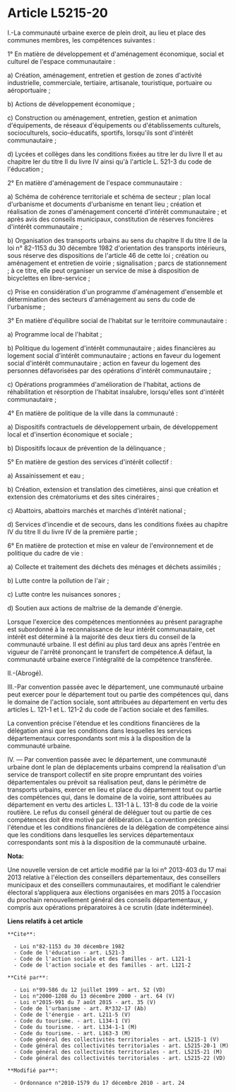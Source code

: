 # Article L5215-20

I.-La communauté urbaine exerce de plein droit, au lieu et place des communes membres, les compétences suivantes : 

1° En matière de développement et d'aménagement économique, social et culturel de l'espace communautaire : 

a) Création, aménagement, entretien et gestion de zones d'activité industrielle, commerciale, tertiaire, artisanale,
touristique, portuaire ou aéroportuaire ; 

b) Actions de développement économique ; 

c) Construction ou aménagement, entretien, gestion et animation d'équipements, de réseaux d'équipements ou d'établissements
culturels, socioculturels, socio-éducatifs, sportifs, lorsqu'ils sont d'intérêt communautaire ; 

d) Lycées et collèges dans les conditions fixées au titre Ier du livre II et au chapitre Ier du titre II du livre IV ainsi
qu'à l'article L. 521-3 du code de l'éducation ; 

2° En matière d'aménagement de l'espace communautaire : 

a) Schéma de cohérence territoriale et schéma de secteur ; plan local d'urbanisme et documents d'urbanisme en tenant lieu ;
création et réalisation de zones d'aménagement concerté d'intérêt communautaire ; et après avis des conseils municipaux,
constitution de réserves foncières d'intérêt communautaire ; 

b) Organisation des transports urbains au sens du chapitre II du titre II de la loi n° 82-1153 du 30 décembre 1982
d'orientation des transports intérieurs, sous réserve des dispositions de l'article 46 de cette loi ; création ou aménagement
et entretien de voirie ; signalisation ; parcs de stationnement ; à ce titre, elle peut organiser un service de mise à
disposition de bicyclettes en libre-service ; 

c) Prise en considération d'un programme d'aménagement d'ensemble et détermination des secteurs d'aménagement au sens du code
de l'urbanisme ; 

3° En matière d'équilibre social de l'habitat sur le territoire communautaire : 

a) Programme local de l'habitat ; 

b) Politique du logement d'intérêt communautaire ; aides financières au logement social d'intérêt communautaire ; actions en
faveur du logement social d'intérêt communautaire ; action en faveur du logement des personnes défavorisées par des
opérations d'intérêt communautaire ; 

c) Opérations programmées d'amélioration de l'habitat, actions de réhabilitation et résorption de l'habitat insalubre,
lorsqu'elles sont d'intérêt communautaire ; 

4° En matière de politique de la ville dans la communauté : 

a) Dispositifs contractuels de développement urbain, de développement local et d'insertion économique et sociale ; 

b) Dispositifs locaux de prévention de la délinquance ; 

5° En matière de gestion des services d'intérêt collectif : 

a) Assainissement et eau ; 

b) Création, extension et translation des cimetières, ainsi que création et extension des crématoriums et des sites
cinéraires ; 

c) Abattoirs, abattoirs marchés et marchés d'intérêt national ; 

d) Services d'incendie et de secours, dans les conditions fixées au chapitre IV du titre II du livre IV de la première
partie ; 

6° En matière de protection et mise en valeur de l'environnement et de politique du cadre de vie : 

a) Collecte et traitement des déchets des ménages et déchets assimilés ; 

b) Lutte contre la pollution de l'air ; 

c) Lutte contre les nuisances sonores ; 

d) Soutien aux actions de maîtrise de la demande d'énergie. 

Lorsque l'exercice des compétences mentionnées au présent paragraphe est subordonné à la reconnaissance de leur intérêt
communautaire, cet intérêt est déterminé à la majorité des deux tiers du conseil de la communauté urbaine. Il est défini au
plus tard deux ans après l'entrée en vigueur de l'arrêté prononçant le transfert de compétence.A défaut, la communauté
urbaine exerce l'intégralité de la compétence transférée. 

II.-(Abrogé). 

III.-Par convention passée avec le département, une communauté urbaine peut exercer pour le département tout ou partie des
compétences qui, dans le domaine de l'action sociale, sont attribuées au département en vertu des articles L. 121-1 et L.
121-2 du code de l'action sociale et des familles. 

La convention précise l'étendue et les conditions financières de la délégation ainsi que les conditions dans lesquelles les
services départementaux correspondants sont mis à la disposition de la communauté urbaine. 

IV. ― Par convention passée avec le département, une communauté urbaine dont le plan de déplacements urbains comprend la
réalisation d'un service de transport collectif en site propre empruntant des voiries départementales ou prévoit sa
réalisation peut, dans le périmètre de transports urbains, exercer en lieu et place du département tout ou partie des
compétences qui, dans le domaine de la voirie, sont attribuées au département en vertu des articles L. 131-1 à L. 131-8 du
code de la voirie routière. Le refus du conseil général de déléguer tout ou partie de ces compétences doit être motivé par
délibération. La convention précise l'étendue et les conditions financières de la délégation de compétence ainsi que les
conditions dans lesquelles les services départementaux correspondants sont mis à la disposition de la communauté urbaine.

**Nota:**

Une nouvelle version de cet article modifié par la loi n° 2013-403 du 17 mai 2013 relative à l'élection des conseillers
départementaux, des conseillers municipaux et des conseillers communautaires, et modifiant le calendrier électoral
s’appliquera aux élections organisées en mars 2015 à l’occasion du prochain renouvellement général des conseils
départementaux, y compris aux opérations préparatoires à ce scrutin (date indéterminée).

**Liens relatifs à cet article**

	**Cite**:

	  - Loi n°82-1153 du 30 décembre 1982
	  - Code de l'éducation - art. L521-3
	  - Code de l'action sociale et des familles - art. L121-1
	  - Code de l'action sociale et des familles - art. L121-2

	**Cité par**:

	  - Loi n°99-586 du 12 juillet 1999 - art. 52 (VD)
	  - Loi n°2000-1208 du 13 décembre 2000 - art. 64 (V)
	  - Loi n°2015-991 du 7 août 2015 - art. 35 (V)
	  - Code de l'urbanisme - art. R*332-17 (Ab)
	  - Code de l'énergie - art. L211-5 (V)
	  - Code du tourisme. - art. L134-1 (V)
	  - Code du tourisme. - art. L134-1-1 (M)
	  - Code du tourisme. - art. L163-3 (M)
	  - Code général des collectivités territoriales - art. L5215-1 (V)
	  - Code général des collectivités territoriales - art. L5215-20-1 (M)
	  - Code général des collectivités territoriales - art. L5215-21 (M)
	  - Code général des collectivités territoriales - art. L5215-22 (VD)

	**Modifié par**:

	  - Ordonnance n°2010-1579 du 17 décembre 2010 - art. 24
